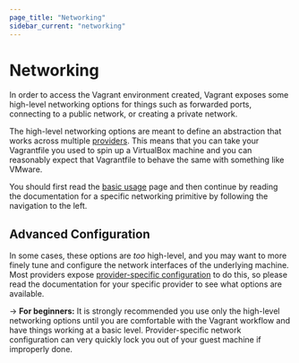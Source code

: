 ```yaml
---
page_title: "Networking"
sidebar_current: "networking"
---
```


# Networking

In order to access the Vagrant environment created, Vagrant exposes
some high-level networking options for things such as forwarded ports,
connecting to a public network, or creating a private network.

The high-level networking options are meant to define an abstraction that
works across multiple [providers](/docs/providers). This means that
you can take your Vagrantfile you used to spin up a VirtualBox machine and
you can reasonably expect that Vagrantfile to behave the same with something
like VMware.

You should first read the [basic usage](/docs/networking/basic_usage.html) page
and then continue by reading the documentation for a specific networking
primitive by following the navigation to the left.

## Advanced Configuration

In some cases,
these options are _too_ high-level, and you may want to more finely tune
and configure the network interfaces of the underlying machine. Most
providers expose [provider-specific configuration](/docs/providers/configuration.html)
to do this, so please read the documentation for your specific provider
to see what options are available.

-> **For beginners:** It is strongly recommended you use only the high-level
networking options until you are comfortable with the Vagrant workflow and have
things working at a basic level. Provider-specific network configuration can
very quickly lock you out of your guest machine if improperly done.
